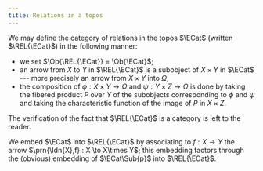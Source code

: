 ```yaml
---
title: Relations in a topos
---
```


We may define the category of relations in the topos $\ECat$ (written $\REL{\ECat}$) in the following manner:

+ we set $\Ob{\REL{\ECat}} = \Ob{\ECat}$;
+ an arrow from $X$ to $Y$ in $\REL{\ECat}$ is a subobject of $X\times Y$ in $\ECat$ --- more precisely an arrow from $X\times Y$ into $\Omega$;
+ the composition of $\phi:X\times Y\to \Omega$ and $\psi:Y\times Z\to\Omega$ is done by taking the fibered product $P$ over $Y$ of the subobjects corresponding to $\phi$ and $\psi$ and taking the characteristic function of the image of $P$ in $X\times Z$.

The verification of the fact that $\REL{\ECat}$ is a category is left to the reader.

We embed $\ECat$ into $\REL{\ECat}$ by associating to $f : X\to Y$ the arrow $\prn{\Idn{X},f} : X \to X\times Y$; this embedding factors through the (obvious) embedding of $\ECat\Sub{p}$ into $\REL{\ECat}$.
